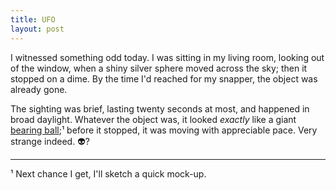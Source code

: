 ```yaml
---
title: UFO
layout: post
---
```


I witnessed something odd today. I was sitting in my living room, looking out of the window, when a shiny silver sphere moved across the sky; then it stopped on a dime. By the time I'd reached for my snapper, the object was already gone.

The sighting was brief, lasting twenty seconds at most, and happened in broad daylight. Whatever the object was, it looked *exactly* like a giant [bearing ball](https://en.m.wikipedia.org/wiki/Ball_(bearing));¹ before it stopped, it was moving with appreciable pace. Very strange indeed.&nbsp;👽?

---

¹ Next chance I get, I'll sketch a quick mock-up.
